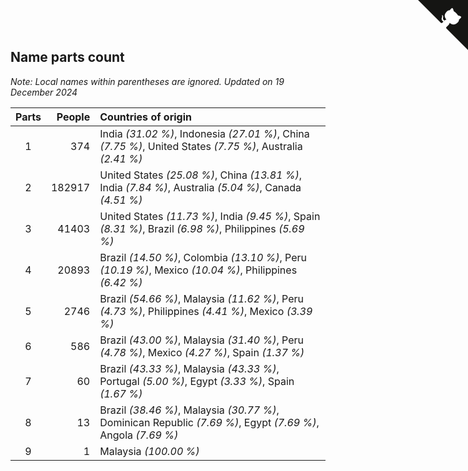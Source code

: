 ## Name parts count

*Note: Local names within parentheses are ignored.*
*Updated on 19 December 2024*

| Parts | People | Countries of origin |
| :--: | ---: | :--- |
| 1 | 374 | India *(31.02 %)*, Indonesia *(27.01 %)*, China *(7.75 %)*, United States *(7.75 %)*, Australia *(2.41 %)* |
| 2 | 182917 | United States *(25.08 %)*, China *(13.81 %)*, India *(7.84 %)*, Australia *(5.04 %)*, Canada *(4.51 %)* |
| 3 | 41403 | United States *(11.73 %)*, India *(9.45 %)*, Spain *(8.31 %)*, Brazil *(6.98 %)*, Philippines *(5.69 %)* |
| 4 | 20893 | Brazil *(14.50 %)*, Colombia *(13.10 %)*, Peru *(10.19 %)*, Mexico *(10.04 %)*, Philippines *(6.42 %)* |
| 5 | 2746 | Brazil *(54.66 %)*, Malaysia *(11.62 %)*, Peru *(4.73 %)*, Philippines *(4.41 %)*, Mexico *(3.39 %)* |
| 6 | 586 | Brazil *(43.00 %)*, Malaysia *(31.40 %)*, Peru *(4.78 %)*, Mexico *(4.27 %)*, Spain *(1.37 %)* |
| 7 | 60 | Brazil *(43.33 %)*, Malaysia *(43.33 %)*, Portugal *(5.00 %)*, Egypt *(3.33 %)*, Spain *(1.67 %)* |
| 8 | 13 | Brazil *(38.46 %)*, Malaysia *(30.77 %)*, Dominican Republic *(7.69 %)*, Egypt *(7.69 %)*, Angola *(7.69 %)* |
| 9 | 1 | Malaysia *(100.00 %)* |


<a href="https://github.com/JustinTimeCuber/wca_statistics" class="github-corner" aria-label="View source on Github"><svg width="80" height="80" viewBox="0 0 250 250" style="fill:#151513; color:#fff; position: absolute; top: 0; border: 0; right: 0;" aria-hidden="true"><path d="M0,0 L115,115 L130,115 L142,142 L250,250 L250,0 Z"></path><path d="M128.3,109.0 C113.8,99.7 119.0,89.6 119.0,89.6 C122.0,82.7 120.5,78.6 120.5,78.6 C119.2,72.0 123.4,76.3 123.4,76.3 C127.3,80.9 125.5,87.3 125.5,87.3 C122.9,97.6 130.6,101.9 134.4,103.2" fill="currentColor" style="transform-origin: 130px 106px;" class="octo-arm"></path><path d="M115.0,115.0 C114.9,115.1 118.7,116.5 119.8,115.4 L133.7,101.6 C136.9,99.2 139.9,98.4 142.2,98.6 C133.8,88.0 127.5,74.4 143.8,58.0 C148.5,53.4 154.0,51.2 159.7,51.0 C160.3,49.4 163.2,43.6 171.4,40.1 C171.4,40.1 176.1,42.5 178.8,56.2 C183.1,58.6 187.2,61.8 190.9,65.4 C194.5,69.0 197.7,73.2 200.1,77.6 C213.8,80.2 216.3,84.9 216.3,84.9 C212.7,93.1 206.9,96.0 205.4,96.6 C205.1,102.4 203.0,107.8 198.3,112.5 C181.9,128.9 168.3,122.5 157.7,114.1 C157.9,116.9 156.7,120.9 152.7,124.9 L141.0,136.5 C139.8,137.7 141.6,141.9 141.8,141.8 Z" fill="currentColor" class="octo-body"></path></svg></a><style>.github-corner:hover .octo-arm{animation:octocat-wave 560ms ease-in-out}@keyframes octocat-wave{0%,100%{transform:rotate(0)}20%,60%{transform:rotate(-25deg)}40%,80%{transform:rotate(10deg)}}@media (max-width:500px){.github-corner:hover .octo-arm{animation:none}.github-corner .octo-arm{animation:octocat-wave 560ms ease-in-out}}</style>
